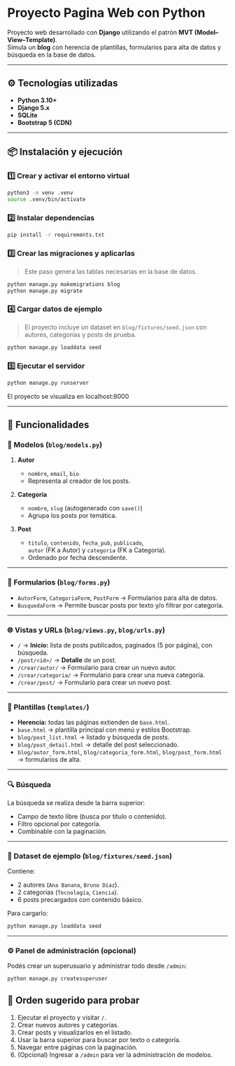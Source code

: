 
# Proyecto Pagina Web con Python

Proyecto web desarrollado con **Django** utilizando el patrón **MVT (Model–View–Template)**.  
Simula un **blog** con herencia de plantillas, formularios para alta de datos y búsqueda en la base de datos.

---

## ⚙️ Tecnologías utilizadas
- **Python 3.10+**
- **Django 5.x**
- **SQLite** 
- **Bootstrap 5 (CDN)** 

---

## 📦 Instalación y ejecución

### 1️⃣ Crear y activar el entorno virtual
```bash
python3 -m venv .venv
source .venv/bin/activate
```

### 2️⃣ Instalar dependencias
```bash
pip install -r requirements.txt
```

### 3️⃣ Crear las migraciones y aplicarlas
> Este paso genera las tablas necesarias en la base de datos.
```bash
python manage.py makemigrations blog
python manage.py migrate
```

### 4️⃣ Cargar datos de ejemplo
> El proyecto incluye un dataset en `blog/fixtures/seed.json` con autores, categorías y posts de prueba.
```bash
python manage.py loaddata seed
```

### 5️⃣ Ejecutar el servidor
```bash
python manage.py runserver
```
El proyecto se visualiza en localhost:8000

---

## 🧩 Funcionalidades

### 🧱 Modelos (`blog/models.py`)
1. **Autor**  
   - `nombre`, `email`, `bio`  
   - Representa al creador de los posts.

2. **Categoria**  
   - `nombre`, `slug` (autogenerado con `save()`)  
   - Agrupa los posts por temática.

3. **Post**  
   - `titulo`, `contenido`, `fecha_pub`, `publicado`,  
     `autor` (FK a Autor) y `categoria` (FK a Categoria).  
   - Ordenado por fecha descendente.

---

### 🧾 Formularios (`blog/forms.py`)
- `AutorForm`, `CategoriaForm`, `PostForm` → Formularios para alta de datos.
- `BusquedaForm` → Permite buscar posts por texto y/o filtrar por categoría.

---

### 🌐 Vistas y URLs (`blog/views.py`, `blog/urls.py`)
- `/` → **Inicio:** lista de posts publicados, paginados (5 por página), con búsqueda.
- `/post/<id>/` → **Detalle** de un post.
- `/crear/autor/` → Formulario para crear un nuevo autor.
- `/crear/categoria/` → Formulario para crear una nueva categoría.
- `/crear/post/` → Formulario para crear un nuevo post.

---

### 🧱 Plantillas (`templates/`)
- **Herencia:** todas las páginas extienden de `base.html`.
- `base.html` → plantilla principal con menú y estilos Bootstrap.
- `blog/post_list.html` → listado y búsqueda de posts.  
- `blog/post_detail.html` → detalle del post seleccionado.  
- `blog/autor_form.html`, `blog/categoria_form.html`, `blog/post_form.html` → formularios de alta.

---

### 🔍 Búsqueda
La búsqueda se realiza desde la barra superior:
- Campo de texto libre (busca por título o contenido).
- Filtro opcional por categoría.
- Combinable con la paginación.

---

### 🧾 Dataset de ejemplo (`blog/fixtures/seed.json`)
Contiene:
- 2 autores (`Ana Banana`, `Bruno Díaz`).
- 2 categorías (`Tecnología`, `Ciencia`).
- 6 posts precargados con contenido básico.

Para cargarlo:
```bash
python manage.py loaddata seed
```

---

### ⚙️ Panel de administración (opcional)
Podés crear un superusuario y administrar todo desde `/admin`:
```bash
python manage.py createsuperuser
```

## 🧭 Orden sugerido para probar
1. Ejecutar el proyecto y visitar `/`.
2. Crear nuevos autores y categorías.
3. Crear posts y visualizarlos en el listado.
4. Usar la barra superior para buscar por texto o categoría.
5. Navegar entre páginas con la paginación.
6. (Opcional) Ingresar a `/admin` para ver la administración de modelos.

